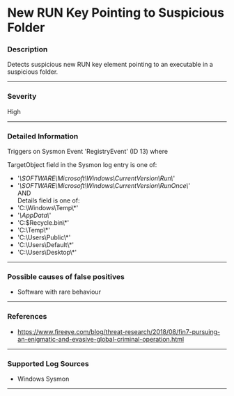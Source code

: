 # New RUN Key Pointing to Suspicious Folder
### Description

Detects suspicious new RUN key element pointing to an executable in a suspicious folder.

-------------------
### Severity

High

-------------------

### Detailed Information

Triggers on Sysmon Event 'RegistryEvent' (ID 13) where

TargetObject field in the Sysmon log entry is one of:
  - '*\SOFTWARE\Microsoft\Windows\CurrentVersion\Run\\*'
  - '*\SOFTWARE\Microsoft\Windows\CurrentVersion\RunOnce\\*'
<br>AND<br> Details field is one of:
  - 'C:\Windows\Temp\\*'
  - '*\AppData\\*'
  - 'C:\$Recycle.bin\\*'
  - 'C:\Temp\\*'
  - 'C:\Users\Public\\*'
  - 'C:\Users\Default\\*'
  - 'C:\Users\Desktop\\*'

-------------------

### Possible causes of false positives

- Software with rare behaviour

-------------------
### References

- https://www.fireeye.com/blog/threat-research/2018/08/fin7-pursuing-an-enigmatic-and-evasive-global-criminal-operation.html

-------------------
### Supported Log Sources

- Windows Sysmon

-------------------
